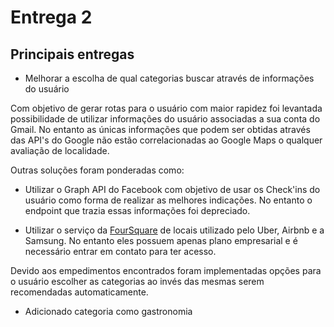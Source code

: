 # Entrega 2

## Principais entregas

- Melhorar a escolha de qual categorias buscar através de informações do usuário

Com objetivo de gerar rotas para o usuário com maior rapidez foi levantada possibilidade de utilizar informações do usuário associadas
a sua conta do Gmail. No entanto as únicas informações que podem ser obtidas através das API's do Google não estão correlacionadas ao
Google Maps o qualquer avaliação de localidade.

Outras soluções foram ponderadas como:

- Utilizar o Graph API do Facebook com objetivo de usar os Check'ins do usuário como forma de realizar as melhores indicações.
  No entanto o endpoint que trazia essas informações foi depreciado.

- Utilizar o serviço da [FourSquare](https://enterprise.foursquare.com/products/places) de locais utilizado pelo Uber, Airbnb e a Samsung.
  No entanto eles possuem apenas plano empresarial e é necessário entrar em contato para ter acesso.

Devido aos empedimentos encontrados foram implementadas opções para o usuário escolher as categorias ao invés das mesmas serem recomendadas automaticamente.

- Adicionado categoria como gastronomia
